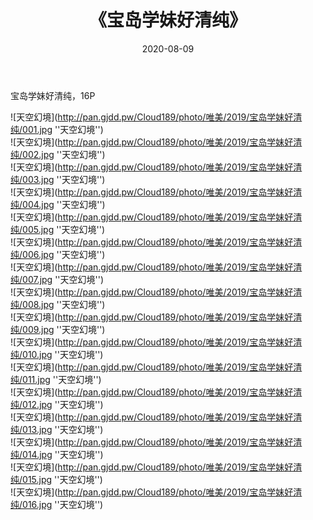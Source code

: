 ﻿---
layout: post
title:  《宝岛学妹好清纯》
date:   2020-08-09
img: http://pan.gjdd.pw/Cloud189/photo/唯美/2019/宝岛学妹好清纯/000.jpg
categories: [美女, 清纯, 唯美]
---

宝岛学妹好清纯，16P



![天空幻境](http://pan.gjdd.pw/Cloud189/photo/唯美/2019/宝岛学妹好清纯/001.jpg ''天空幻境'') <br>
![天空幻境](http://pan.gjdd.pw/Cloud189/photo/唯美/2019/宝岛学妹好清纯/002.jpg ''天空幻境'') <br>
![天空幻境](http://pan.gjdd.pw/Cloud189/photo/唯美/2019/宝岛学妹好清纯/003.jpg ''天空幻境'') <br>
![天空幻境](http://pan.gjdd.pw/Cloud189/photo/唯美/2019/宝岛学妹好清纯/004.jpg ''天空幻境'') <br>
![天空幻境](http://pan.gjdd.pw/Cloud189/photo/唯美/2019/宝岛学妹好清纯/005.jpg ''天空幻境'') <br>
![天空幻境](http://pan.gjdd.pw/Cloud189/photo/唯美/2019/宝岛学妹好清纯/006.jpg ''天空幻境'') <br>
![天空幻境](http://pan.gjdd.pw/Cloud189/photo/唯美/2019/宝岛学妹好清纯/007.jpg ''天空幻境'') <br>
![天空幻境](http://pan.gjdd.pw/Cloud189/photo/唯美/2019/宝岛学妹好清纯/008.jpg ''天空幻境'') <br>
![天空幻境](http://pan.gjdd.pw/Cloud189/photo/唯美/2019/宝岛学妹好清纯/009.jpg ''天空幻境'') <br>
![天空幻境](http://pan.gjdd.pw/Cloud189/photo/唯美/2019/宝岛学妹好清纯/010.jpg ''天空幻境'') <br>
![天空幻境](http://pan.gjdd.pw/Cloud189/photo/唯美/2019/宝岛学妹好清纯/011.jpg ''天空幻境'') <br>
![天空幻境](http://pan.gjdd.pw/Cloud189/photo/唯美/2019/宝岛学妹好清纯/012.jpg ''天空幻境'') <br>
![天空幻境](http://pan.gjdd.pw/Cloud189/photo/唯美/2019/宝岛学妹好清纯/013.jpg ''天空幻境'') <br>
![天空幻境](http://pan.gjdd.pw/Cloud189/photo/唯美/2019/宝岛学妹好清纯/014.jpg ''天空幻境'') <br>
![天空幻境](http://pan.gjdd.pw/Cloud189/photo/唯美/2019/宝岛学妹好清纯/015.jpg ''天空幻境'') <br>
![天空幻境](http://pan.gjdd.pw/Cloud189/photo/唯美/2019/宝岛学妹好清纯/016.jpg ''天空幻境'') <br>